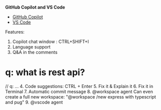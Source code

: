 **GitHub Copilot and VS Code**
- [GitHub Copilot](https://copilot.github.com/)
- [VS Code](https://code.visualstudio.com/)

Features:
1. Copilot chat window : CTRL+SHIFT+I
2. Language support
3. Q&A in the comments 
# q: what is rest api?
// q: ...
4. Code suggestions: CTRL + Enter
5. Fix it & Explain it
6. Fix it in Terminal
7. Automatic commit message
8. @workspace agent
Can even create a full new workspace: "@workspace /new express with typescript and pug"
9. @vscode agent